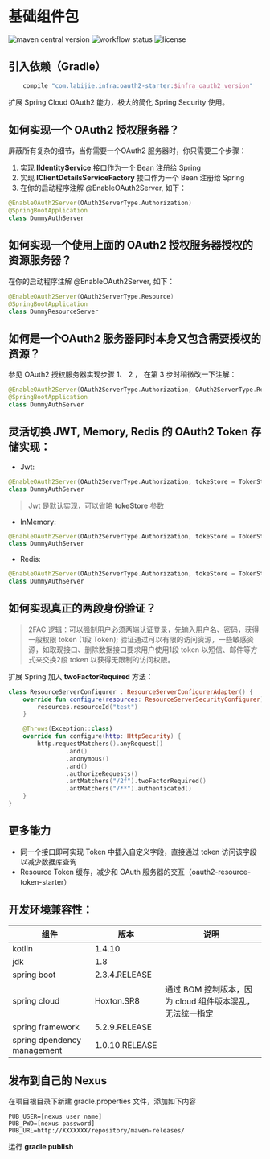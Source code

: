 # 基础组件包

![maven central version](https://img.shields.io/maven-central/v/com.labijie.infra/oauth2-starter?style=flat-square)
![workflow status](https://img.shields.io/github/workflow/status/hongque-pro/infra-oauth2/Gradle%20Build%20And%20Release?label=CI%20publish&style=flat-square)
![license](https://img.shields.io/github/license/hongque-pro/infra-oauth2?style=flat-square)

## 引入依赖（Gradle）

```groovy
    compile "com.labijie.infra:oauth2-starter:$infra_oauth2_version"
```

扩展 Spring Cloud OAuth2 能力，极大的简化 Spring Security 使用。

## 如何实现一个 OAuth2 授权服务器？
屏蔽所有复杂的细节，当你需要一个OAuth2 服务器时，你只需要三个步骤：

1. 实现 **IIdentityService** 接口作为一个 Bean 注册给 Spring
2. 实现 **IClientDetailsServiceFactory** 接口作为一个 Bean 注册给 Spring
3. 在你的启动程序注解 @EnableOAuth2Server, 如下：

```kotlin
@EnableOAuth2Server(OAuth2ServerType.Authorization)
@SpringBootApplication
class DummyAuthServer
```

## 如何实现一个使用上面的 OAuth2 授权服务器授权的资源服务器？
在你的启动程序注解 @EnableOAuth2Server, 如下：
```kotlin
@EnableOAuth2Server(OAuth2ServerType.Resource)
@SpringBootApplication
class DummyResourceServer
```

## 如何是一个OAuth2 服务器同时本身又包含需要授权的资源？
参见 OAuth2 授权服务器实现步骤 1、 2 ， 在第 3 步时稍微改一下注解：

```kotlin
@EnableOAuth2Server(OAuth2ServerType.Authorization, OAuth2ServerType.Resource)
@SpringBootApplication
class DummyAuthServer
```

## 灵活切换 JWT, Memory, Redis 的 OAuth2 Token 存储实现：
- Jwt:
```kotlin
@EnableOAuth2Server(OAuth2ServerType.Authorization, tokeStore = TokenStoreType.Jwt)
class DummyAuthServer
```
> Jwt 是默认实现，可以省略 **tokeStore** 参数
- InMemory:
```kotlin
@EnableOAuth2Server(OAuth2ServerType.Authorization, tokeStore = TokenStoreType.InMemory)
class DummyAuthServer
```
- Redis:
```kotlin
@EnableOAuth2Server(OAuth2ServerType.Authorization, tokeStore = TokenStoreType.Redis)
class DummyAuthServer
```

## 如何实现真正的两段身份验证？

> 2FAC 逻辑：可以强制用户必须两端认证登录，先输入用户名、密码，获得一般权限 token (1段 Token);
> 验证通过可以有限的访问资源，一些敏感资源，如取现接口、删除数据接口要求用户使用1段 token 以短信、邮件等方式来交换2段 token 以获得无限制的访问权限。

扩展 Spring 加入 **twoFactorRequired** 方法：
```kotlin
class ResourceServerConfigurer : ResourceServerConfigurerAdapter() {
    override fun configure(resources: ResourceServerSecurityConfigurer) {
        resources.resourceId("test")
    }

    @Throws(Exception::class)
    override fun configure(http: HttpSecurity) {
        http.requestMatchers().anyRequest()
                .and()
                .anonymous()
                .and()
                .authorizeRequests()
                .antMatchers("/2f").twoFactorRequired()
                .antMatchers("/**").authenticated()
    }
}
```

## 更多能力

- 同一个接口即可实现 Token 中插入自定义字段，直接通过 token 访问该字段以减少数据库查询
- Resource Token 缓存，减少和 OAuth 服务器的交互（oauth2-resource-token-starter）

## 开发环境兼容性：

|组件|版本|说明|
|--------|--------|--------|
|   kotlin    |      1.4.10    |           |
|   jdk    |      1.8   |           |
|   spring boot    |      2.3.4.RELEASE    |           |
|  spring cloud    |      Hoxton.SR8    |   通过 BOM 控制版本，因为 cloud 组件版本混乱，无法统一指定  |
|   spring framework    |      5.2.9.RELEASE   |           |
|   spring dpendency management    |      1.0.10.RELEASE    |           |

## 发布到自己的 Nexus

在项目根目录下新建 gradle.properties 文件，添加如下内容

```text
PUB_USER=[nexus user name]
PUB_PWD=[nexus password]
PUB_URL=http://XXXXXXX/repository/maven-releases/
```
运行  **gradle publish**
